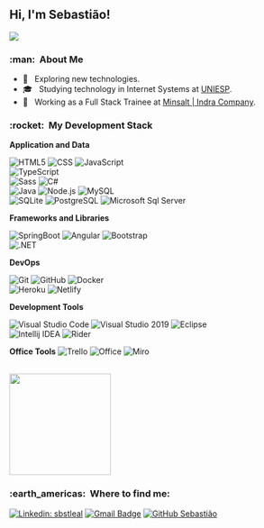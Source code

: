 
<h2>Hi, I'm Sebastião! </h2>

![](https://komarev.com/ghpvc/?username=sbstleal&color=006bed)

<h3> :man: &nbsp;About Me </h3>

- 🤔 &nbsp; Exploring new technologies.
- 🎓 &nbsp; Studying technology in Internet Systems at <a href="https://www.iesp.edu.br/">UNIESP</a>.
- 💼 &nbsp; Working as a Full Stack Trainee at <a href="https://www.indracompany.com/pt-br/minsait/">Minsalt | Indra Company</a>.

<h3> :rocket: &nbsp;My Development Stack </h3>

**Application and Data**

  ![HTML5](https://img.shields.io/badge/-HTML5-333333?style=flat&logo=HTML5)
  ![CSS](https://img.shields.io/badge/-CSS-333333?style=flat&logo=CSS3&logoColor=1572B6)
  ![JavaScript](https://img.shields.io/badge/-JavaScript-333333?style=flat&logo=javascript)
  <br/>
  ![TypeScript](https://img.shields.io/badge/-TypeScript-333333?style=flat&logo=typescript)  
  ![Sass](https://img.shields.io/badge/Sass-333333?style=flat&logo=sass&logoColor=sass)
  ![C#](https://img.shields.io/badge/C%23-333333?style=flat&logo=c-sharp&logoColor=C%23)
  <br/>
  ![Java](https://img.shields.io/badge/Java-333333?style=flat&logo=java&logoColor=Java)
  ![Node.js](https://img.shields.io/badge/-Node.js-333333?style=flat&logo=node.js)
  ![MySQL](https://img.shields.io/badge/-MySQL-333333?style=flat&logo=mysql)
  <br/>
  ![SQLite](https://img.shields.io/badge/SQLite-333333?style=flat&logo=sqlite&logoColor=SQLite)
  ![PostgreSQL](https://img.shields.io/badge/PostgreSQL-333333?style=flat&logo=postgresql&logoColor=PostgreSQL)
  ![Microsoft Sql Server](https://img.shields.io/badge/Microsoft_SQL_Server-333333?style=flat&logo=microsoft-sql-server&logoColor=sqlserver)
  
**Frameworks and Libraries**

  ![SpringBoot](https://img.shields.io/badge/-SpringBoot-333333?style=flat&logo=SpringBoot)
  ![Angular](https://img.shields.io/badge/Angular-333333?style=flat&logo=angular&logoColor=Angular)
  ![Bootstrap](https://img.shields.io/badge/Bootstrap-333333?style=flat&logo=bootstrap&logoColor=Bootstrap)
  <br/>
  ![.NET](https://img.shields.io/badge/.NET-333333?style=flat&logo=.net&logoColor=.NET)


  
**DevOps**

  ![Git](https://img.shields.io/badge/-Git-333333?style=flat&logo=git)
  ![GitHub](https://img.shields.io/badge/-GitHub-333333?style=flat&logo=github)
  ![Docker](https://img.shields.io/badge/-Docker-333333?style=flat&logo=docker)
  <br/>
  ![Heroku](https://img.shields.io/badge/Heroku-333333?style=flat&logo=heroku&logoColor=Heroku)
  ![Netlify](https://img.shields.io/badge/Netlify-333333?style=flat&logo=netlify&logoColor=Netlify)

**Development Tools**

  ![Visual Studio Code](https://img.shields.io/badge/-Visual%20Studio%20Code-333333?style=flat&logo=visual-studio-code&logoColor=007ACC)
  ![Visual Studio 2019](https://img.shields.io/badge/-Visual%20Studio-333333?style=flat&logo=visual-studio&logoColor=6959CD)
  ![Eclipse](https://img.shields.io/badge/-Eclipse-333333?style=flat&logo=Eclipse&logoColor=white)
  <br/>
  ![Intellij IDEA](https://img.shields.io/badge/IntelliJ_IDEA-333333?style=flat&logo=intellij-idea&logoColor=IntelliJ_IDEA)
  ![Rider](https://img.shields.io/badge/Rider-333333?style=flat&logo=Rider&logoColor=Rider)

**Office Tools**
![Trello](https://img.shields.io/badge/-Trello-333333?style=flat&logo=trello&logoColor=007ACC)
![Office](https://img.shields.io/badge/Microsoft_Office-333333?style=flat&logo=microsoft-office&logoColor=Microsoft_Office)
![Miro](https://img.shields.io/badge/Miro-333333?style=flat&logo=Miro&logoColor=Miro)

<br/>

<a href="https://github.com/sbstleal">
  <img height="180em" src="https://github-readme-stats.vercel.app/api?username=sbstleal&theme=dracula&show_icons=true" />
</a>

<br/>

<h3> :earth_americas: &nbsp;Where to find me: </h3> 

[![Linkedin: sbstleal](https://img.shields.io/badge/-sbstleal-blue?style=flat-square&logo=Linkedin&logoColor=white&link=https://www.linkedin.com/in/sbstleal/)](https://www.linkedin.com/in/sbstleal/)
[![Gmail Badge](https://img.shields.io/badge/-sebastiaodeoleal@gmail.com-006bed?style=flat-square&logo=Gmail&logoColor=white&link=mailto:sebastiaodeoleal@gmail.com)](mailto:sebastiaodeoleal@gmail.com)
[![GitHub Sebastião]( https://img.shields.io/github/followers/sbstleal?label=follow&style=social)](https://github.com/sbstleal)
